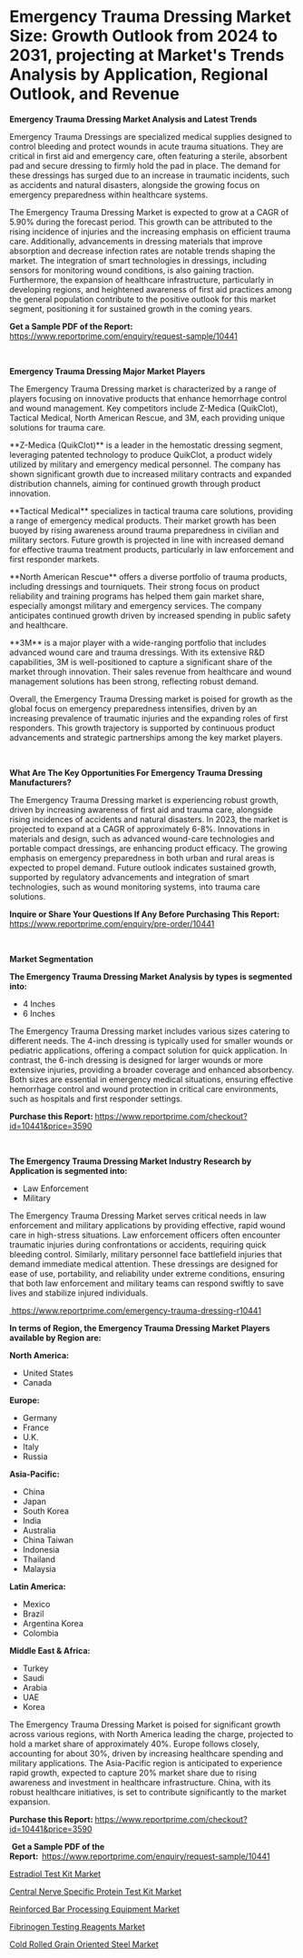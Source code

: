 <p><h1>Emergency Trauma Dressing Market Size: Growth Outlook from 2024 to 2031, projecting at Market's Trends Analysis by Application, Regional Outlook, and Revenue</h1></p><p><strong>Emergency Trauma Dressing Market Analysis and Latest Trends</strong></p>
<p><p>Emergency Trauma Dressings are specialized medical supplies designed to control bleeding and protect wounds in acute trauma situations. They are critical in first aid and emergency care, often featuring a sterile, absorbent pad and secure dressing to firmly hold the pad in place. The demand for these dressings has surged due to an increase in traumatic incidents, such as accidents and natural disasters, alongside the growing focus on emergency preparedness within healthcare systems.</p><p>The Emergency Trauma Dressing Market is expected to grow at a CAGR of 5.90% during the forecast period. This growth can be attributed to the rising incidence of injuries and the increasing emphasis on efficient trauma care. Additionally, advancements in dressing materials that improve absorption and decrease infection rates are notable trends shaping the market. The integration of smart technologies in dressings, including sensors for monitoring wound conditions, is also gaining traction. Furthermore, the expansion of healthcare infrastructure, particularly in developing regions, and heightened awareness of first aid practices among the general population contribute to the positive outlook for this market segment, positioning it for sustained growth in the coming years.</p></p>
<p><strong>Get a Sample PDF of the Report:&nbsp;</strong> <a href="https://www.reportprime.com/enquiry/request-sample/10441">https://www.reportprime.com/enquiry/request-sample/10441</a></p>
<p>&nbsp;</p>
<p><strong>Emergency Trauma Dressing Major Market Players</strong></p>
<p><p>The Emergency Trauma Dressing market is characterized by a range of players focusing on innovative products that enhance hemorrhage control and wound management. Key competitors include Z-Medica (QuikClot), Tactical Medical, North American Rescue, and 3M, each providing unique solutions for trauma care.</p><p>**Z-Medica (QuikClot)** is a leader in the hemostatic dressing segment, leveraging patented technology to produce QuikClot, a product widely utilized by military and emergency medical personnel. The company has shown significant growth due to increased military contracts and expanded distribution channels, aiming for continued growth through product innovation.</p><p>**Tactical Medical** specializes in tactical trauma care solutions, providing a range of emergency medical products. Their market growth has been buoyed by rising awareness around trauma preparedness in civilian and military sectors. Future growth is projected in line with increased demand for effective trauma treatment products, particularly in law enforcement and first responder markets.</p><p>**North American Rescue** offers a diverse portfolio of trauma products, including dressings and tourniquets. Their strong focus on product reliability and training programs has helped them gain market share, especially amongst military and emergency services. The company anticipates continued growth driven by increased spending in public safety and healthcare.</p><p>**3M** is a major player with a wide-ranging portfolio that includes advanced wound care and trauma dressings. With its extensive R&D capabilities, 3M is well-positioned to capture a significant share of the market through innovation. Their sales revenue from healthcare and wound management solutions has been strong, reflecting robust demand.</p><p>Overall, the Emergency Trauma Dressing market is poised for growth as the global focus on emergency preparedness intensifies, driven by an increasing prevalence of traumatic injuries and the expanding roles of first responders. This growth trajectory is supported by continuous product advancements and strategic partnerships among the key market players.</p></p>
<p>&nbsp;</p>
<p><strong>What Are The Key Opportunities For Emergency Trauma Dressing Manufacturers?</strong></p>
<p><p>The Emergency Trauma Dressing market is experiencing robust growth, driven by increasing awareness of first aid and trauma care, alongside rising incidences of accidents and natural disasters. In 2023, the market is projected to expand at a CAGR of approximately 6-8%. Innovations in materials and design, such as advanced wound-care technologies and portable compact dressings, are enhancing product efficacy. The growing emphasis on emergency preparedness in both urban and rural areas is expected to propel demand. Future outlook indicates sustained growth, supported by regulatory advancements and integration of smart technologies, such as wound monitoring systems, into trauma care solutions.</p></p>
<p><strong>Inquire or Share Your Questions If Any Before Purchasing This Report:</strong> <a href="https://www.reportprime.com/enquiry/pre-order/10441">https://www.reportprime.com/enquiry/pre-order/10441</a></p>
<p>&nbsp;</p>
<p><strong>Market Segmentation</strong></p>
<p><strong>The Emergency Trauma Dressing Market Analysis by types is segmented into:</strong></p>
<p><ul><li>4 Inches</li><li>6 Inches</li></ul></p>
<p><p>The Emergency Trauma Dressing market includes various sizes catering to different needs. The 4-inch dressing is typically used for smaller wounds or pediatric applications, offering a compact solution for quick application. In contrast, the 6-inch dressing is designed for larger wounds or more extensive injuries, providing a broader coverage and enhanced absorbency. Both sizes are essential in emergency medical situations, ensuring effective hemorrhage control and wound protection in critical care environments, such as hospitals and first responder settings.</p></p>
<p><strong>Purchase this Report:&nbsp;</strong><a href="https://www.reportprime.com/checkout?id=10441&price=3590">https://www.reportprime.com/checkout?id=10441&price=3590</a></p>
<p>&nbsp;</p>
<p><strong>The Emergency Trauma Dressing Market Industry Research by Application is segmented into:</strong></p>
<p><ul><li>Law Enforcement</li><li>Military</li></ul></p>
<p><p>The Emergency Trauma Dressing Market serves critical needs in law enforcement and military applications by providing effective, rapid wound care in high-stress situations. Law enforcement officers often encounter traumatic injuries during confrontations or accidents, requiring quick bleeding control. Similarly, military personnel face battlefield injuries that demand immediate medical attention. These dressings are designed for ease of use, portability, and reliability under extreme conditions, ensuring that both law enforcement and military teams can respond swiftly to save lives and stabilize injured individuals.</p></p>
<p><a href="https://www.reportprime.com/emergency-trauma-dressing-r10441">&nbsp;https://www.reportprime.com/emergency-trauma-dressing-r10441</a></p>
<p><strong>In terms of Region, the Emergency Trauma Dressing Market Players available by Region are:</strong></p>
<p>
    <p> <strong> North America: </strong>
        <ul>
            <li>United States</li>
            <li>Canada</li>
        </ul>
        </p> 
    <p> <strong> Europe: </strong>
        <ul>
            <li>Germany</li>
            <li>France</li>
            <li>U.K.</li>
            <li>Italy</li>
            <li>Russia</li>
        </ul>
        </p> 
    <p> <strong> Asia-Pacific: </strong>
        <ul>
            <li>China</li>
            <li>Japan</li>
            <li>South Korea</li>
            <li>India</li>
            <li>Australia</li>
            <li>China Taiwan</li>
            <li>Indonesia</li>
            <li>Thailand</li>
            <li>Malaysia</li>
        </ul>
        </p> 
    <p> <strong> Latin America: </strong>
        <ul>
            <li>Mexico</li>
            <li>Brazil</li>
            <li>Argentina Korea</li>
            <li>Colombia</li>
        </ul>
        </p> 
    <p> <strong> Middle East & Africa: </strong>
        <ul>
            <li>Turkey</li>
            <li>Saudi</li>
            <li>Arabia</li>
            <li>UAE</li>
            <li>Korea</li>
        </ul>
    </p>
    </p>
<p><p>The Emergency Trauma Dressing Market is poised for significant growth across various regions, with North America leading the charge, projected to hold a market share of approximately 40%. Europe follows closely, accounting for about 30%, driven by increasing healthcare spending and military applications. The Asia-Pacific region is anticipated to experience rapid growth, expected to capture 20% market share due to rising awareness and investment in healthcare infrastructure. China, with its robust healthcare initiatives, is set to contribute significantly to the market expansion.</p></p>
<p><strong>Purchase this Report: </strong><a href="https://www.reportprime.com/checkout?id=10441&price=3590">https://www.reportprime.com/checkout?id=10441&price=3590</a></p>
<p>&nbsp;<strong>Get a Sample PDF of the Report:&nbsp;&nbsp;</strong><a href="https://www.reportprime.com/enquiry/request-sample/10441">https://www.reportprime.com/enquiry/request-sample/10441</a></p>
<p><strong></strong></p>
<p><p><a href="https://issuu.com/reportprime-2/docs/estradiol-test-kit-market-size-2030_848d81c5c55442">Estradiol Test Kit Market</a></p><p><a href="https://issuu.com/reportprime-2/docs/central-nerve-specific-protein-test_d9b323ed6a3b5e">Central Nerve Specific Protein Test Kit Market</a></p><p><a href="https://medium.com/@erinveum/the-global-reinforced-bar-processing-equipment-market-is-a-dynamic-and-growing-industry-138ae03dc61a?postPublishedType=initial">Reinforced Bar Processing Equipment Market</a></p><p><a href="https://medium.com/@erinveum/the-fibrinogen-testing-reagents-market-report-analyzes-important-operational-and-performance-data-0cf8771f0e05">Fibrinogen Testing Reagents Market</a></p><p><a href="https://www.linkedin.com/pulse/cold-rolled-grain-oriented-steel-industry-insights-poxnc?trackingId=kdchhaXRRsWpc9A2lZIQJQ%3D%3D">Cold Rolled Grain Oriented Steel Market</a></p></p>